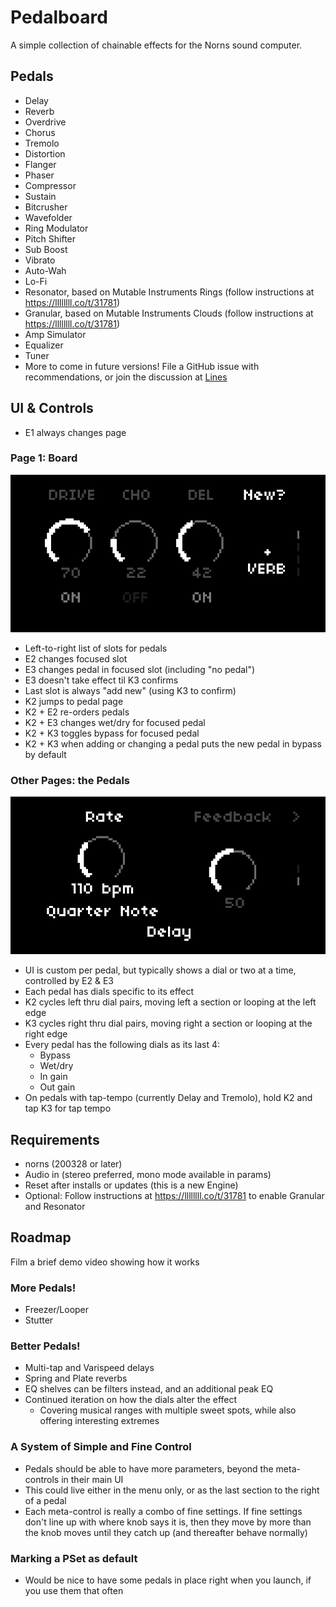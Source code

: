 # Pedalboard
A simple collection of chainable effects for the Norns sound computer.

## Pedals
* Delay
* Reverb
* Overdrive
* Chorus
* Tremolo
* Distortion
* Flanger
* Phaser
* Compressor
* Sustain
* Bitcrusher
* Wavefolder
* Ring Modulator
* Pitch Shifter
* Sub Boost
* Vibrato
* Auto-Wah
* Lo-Fi
* Resonator, based on Mutable Instruments Rings (follow instructions at https://llllllll.co/t/31781)
* Granular, based on Mutable Instruments Clouds (follow instructions at https://llllllll.co/t/31781)
* Amp Simulator
* Equalizer
* Tuner
* More to come in future versions! File a GitHub issue with recommendations, or join the discussion at [Lines](https://llllllll.co/t/pedalboard-chainable-fx-for-norns/31119/27)

## UI & Controls
* E1 always changes page

### Page 1: Board
![board](screenshots/board.png)
* Left-to-right list of slots for pedals
* E2 changes focused slot
* E3 changes pedal in focused slot (including "no pedal")
* E3 doesn't take effect til K3 confirms
* Last slot is always "add new" (using K3 to confirm)
* K2 jumps to pedal page
* K2 + E2 re-orders pedals
* K2 + E3 changes wet/dry for focused pedal
* K2 + K3 toggles bypass for focused pedal
* K2 + K3 when adding or changing a pedal puts the new pedal in bypass by default

### Other Pages: the Pedals
![board](screenshots/pedal.png)
* UI is custom per pedal, but typically shows a dial or two at a time, controlled by E2 & E3
* Each pedal has dials specific to its effect
* K2 cycles left thru dial pairs, moving left a section or looping at the left edge
* K3 cycles right thru dial pairs, moving right a section or looping at the right edge
* Every pedal has the following dials as its last 4:
  * Bypass
  * Wet/dry
  * In gain
  * Out gain
* On pedals with tap-tempo (currently Delay and Tremolo), hold K2 and tap K3 for tap tempo

## Requirements
* norns (200328 or later)
* Audio in (stereo preferred, mono mode available in params)
* Reset after installs or updates (this is a new Engine)
* Optional: Follow instructions at https://llllllll.co/t/31781 to enable Granular and Resonator

## Roadmap
Film a brief demo video showing how it works

### More Pedals!
* Freezer/Looper
* Stutter

### Better Pedals!
* Multi-tap and Varispeed delays
* Spring and Plate reverbs
* EQ shelves can be filters instead, and an additional peak EQ
* Continued iteration on how the dials alter the effect
  * Covering musical ranges with multiple sweet spots, while also offering interesting extremes

### A System of Simple and Fine Control
* Pedals should be able to have more parameters, beyond the meta-controls in their main UI
* This could live either in the menu only, or as the last section to the right of a pedal
* Each meta-control is really a combo of fine settings. If fine settings don't line up with where knob says it is, then they move by more than the knob moves until they catch up (and thereafter behave normally)

### Marking a PSet as default
* Would be nice to have some pedals in place right when you launch, if you use them that often
